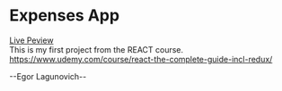 # Expenses App

<a href="https://egorlagunovich.github.io/expenses/">Live Peview</a> <br>
This is my first project from the REACT course. <br>
https://www.udemy.com/course/react-the-complete-guide-incl-redux/

--Egor Lagunovich--
